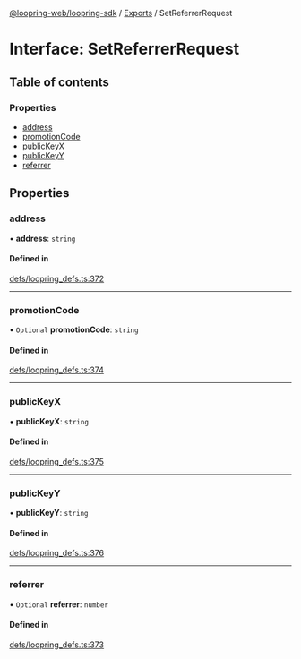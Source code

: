[@loopring-web/loopring-sdk](../README.md) / [Exports](../modules.md) / SetReferrerRequest

# Interface: SetReferrerRequest

## Table of contents

### Properties

- [address](SetReferrerRequest.md#address)
- [promotionCode](SetReferrerRequest.md#promotioncode)
- [publicKeyX](SetReferrerRequest.md#publickeyx)
- [publicKeyY](SetReferrerRequest.md#publickeyy)
- [referrer](SetReferrerRequest.md#referrer)

## Properties

### address

• **address**: `string`

#### Defined in

[defs/loopring_defs.ts:372](https://github.com/Loopring/loopring_sdk/blob/4fed49a/src/defs/loopring_defs.ts#L372)

___

### promotionCode

• `Optional` **promotionCode**: `string`

#### Defined in

[defs/loopring_defs.ts:374](https://github.com/Loopring/loopring_sdk/blob/4fed49a/src/defs/loopring_defs.ts#L374)

___

### publicKeyX

• **publicKeyX**: `string`

#### Defined in

[defs/loopring_defs.ts:375](https://github.com/Loopring/loopring_sdk/blob/4fed49a/src/defs/loopring_defs.ts#L375)

___

### publicKeyY

• **publicKeyY**: `string`

#### Defined in

[defs/loopring_defs.ts:376](https://github.com/Loopring/loopring_sdk/blob/4fed49a/src/defs/loopring_defs.ts#L376)

___

### referrer

• `Optional` **referrer**: `number`

#### Defined in

[defs/loopring_defs.ts:373](https://github.com/Loopring/loopring_sdk/blob/4fed49a/src/defs/loopring_defs.ts#L373)
